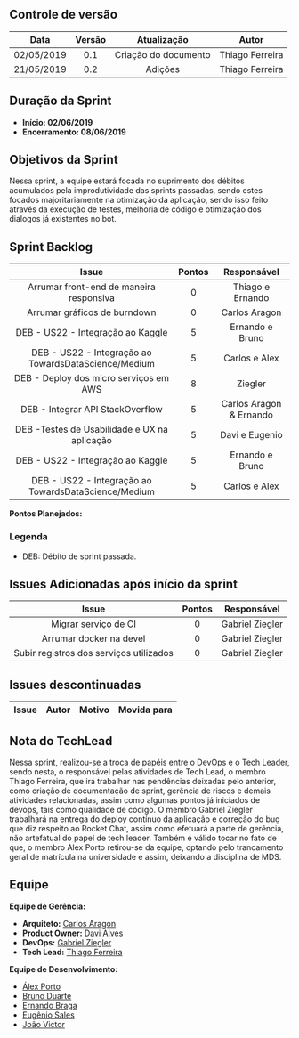 ## Controle de versão

|Data|Versão|Atualização|Autor|
|:--:|:----:|:---------:|:---:|
|02/05/2019|0.1|Criação do documento|Thiago Ferreira|
|21/05/2019|0.2|Adições|Thiago Ferreira|

## Duração da Sprint

* <b>Início: 02/06/2019</b> 
* <b>Encerramento: 08/06/2019</b> 

## Objetivos da Sprint

Nessa sprint, a equipe estará focada no suprimento dos débitos acumulados pela improdutividade das sprints passadas, sendo estes focados majoritariamente na otimização da aplicação, sendo isso feito através da execução de testes, melhoria de código e otimização dos dialogos já existentes no bot.

## Sprint Backlog

|Issue|Pontos|Responsável|
|:---:|:----:|:---------:|
|Arrumar front-end de maneira responsiva|0|Thiago e Ernando|
|Arrumar gráficos de burndown|0|Carlos Aragon|
| DEB - US22 - Integração ao Kaggle| 5 | Ernando e Bruno|
| DEB - US22 - Integração ao TowardsDataScience/Medium | 5 | Carlos e Alex |
| DEB - Deploy dos micro serviços em AWS | 8 | Ziegler |
| DEB - Integrar API StackOverflow | 5 | Carlos Aragon & Ernando |
| DEB -Testes de Usabilidade e UX na aplicação|5|Davi e Eugenio|
| DEB - US22 - Integração ao Kaggle| 5 | Ernando e Bruno|
| DEB - US22 - Integração ao TowardsDataScience/Medium | 5 | Carlos e Alex |
**Pontos Planejados:**  <br>

### Legenda

* DEB: Débito de sprint passada.

## Issues Adicionadas após início da sprint

|Issue|Pontos|Responsável|
|:---:|:----:|:---------:|
|Migrar serviço de CI|0|Gabriel Ziegler|
|Arrumar docker na devel|0|Gabriel Ziegler|
|Subir registros dos serviços utilizados|0|Gabriel Ziegler|

## Issues descontinuadas

|Issue|Autor|Motivo|Movida para|
|:---:|:---:|:----:|:---------:|

## Nota do TechLead

Nessa sprint, realizou-se a troca de papéis entre o DevOps e o Tech Leader, sendo nesta, o responsável pelas atividades de Tech Lead, o membro Thiago Ferreira, que irá trabalhar nas pendências deixadas pelo anterior, como criação de documentação de sprint, gerência de riscos e demais atividades relacionadas, assim como algumas pontos já iniciados de devops, tais como qualidade de código. O membro Gabriel Ziegler trabalhará na entrega do deploy contínuo da aplicação e correção do bug que diz respeito ao Rocket Chat, assim como efetuará a parte de gerência, não artefatual do papel de tech leader.
Também é válido tocar no fato de que, o membro Alex Porto retirou-se da equipe, optando pelo trancamento geral de matrícula na universidade e assim, deixando a disciplina de MDS.

## Equipe

**Equipe de Gerência:**

* **Arquiteto:** [Carlos Aragon](https://github.com/carlosaragon)
* **Product Owner:** [Davi Alves](https://github.com/davialvb)
* **DevOps:** [Gabriel Ziegler](https://github.com/gabrielziegler3)
* **Tech Lead:** [Thiago Ferreira](https://github.com/thiagoiferreira)

**Equipe de Desenvolvimento:**

- [Álex Porto](https://github.com/alexportof)
- [Bruno Duarte](https://github.com/Mexazonic)
- [Ernando Braga](https://github.com/ZarathosDeath)
- [Eugênio Sales](https://github.com/Eugeniosales)
- [João Victor](https://github.com/joao15victor08)
